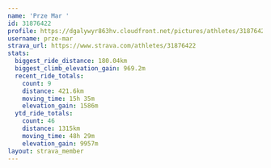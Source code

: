 ```yaml
---
name: 'Prze Mar '
id: 31876422
profile: https://dgalywyr863hv.cloudfront.net/pictures/athletes/31876422/22548952/6/large.jpg
username: prze-mar
strava_url: https://www.strava.com/athletes/31876422
stats:
  biggest_ride_distance: 180.04km
  biggest_climb_elevation_gain: 969.2m
  recent_ride_totals:
    count: 9
    distance: 421.6km
    moving_time: 15h 35m
    elevation_gain: 1586m
  ytd_ride_totals:
    count: 46
    distance: 1315km
    moving_time: 48h 29m
    elevation_gain: 9957m
layout: strava_member
--- 
```

